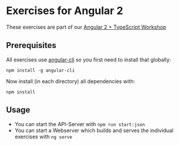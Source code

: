 # Exercises for Angular 2

These exercises are part of our [Angular 2 + TypeScript Workshop](https://jsperts.de/workshops/schulungen-seminare/angular2-typescript-workshop-02-2017)

## Prerequisites

All exercises use [angular-cli](https://github.com/angular/angular-cli) so you first need to install that globally:

```
npm install -g angular-cli
```

Now install (in each directory) all dependencies with:

```
npm install
```

## Usage

* You can start the API-Server with `npm run start:json`
* You can start a Webserver which builds and serves the individual exercises with `ng serve`
